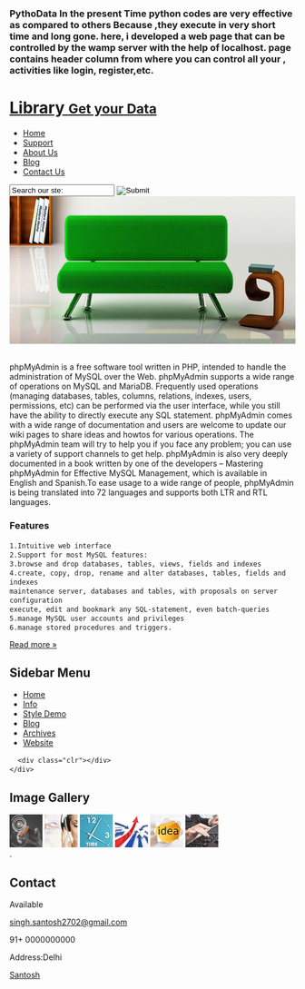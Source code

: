




### PythoData In the present Time python codes are very effective as compared to others Because ,they execute in very short time and long gone. here, i developed a web page that can be controlled by the wamp server with the help of localhost. page contains header column from where you can control all your , activities like login, register,etc.
 
<html>
<head>

</head>
<body>
<!-- START PAGE SOURCE -->
<div class="main">
  <div class="header">
    <div class="header_resize">
      <div class="logo">
        <h1><a href="index.html">Library <small>Get your Data</small></a></h1>
      </div>
      <div class="clr"></div>
      <div class="menu_nav">
        <ul>
          <li class="active"><a href="index.html">Home</a></li>
          <li><a href="support.html">Support</a></li>
          <li><a href="about.html">About Us</a></li>
          <li><a href="blog.html">Blog</a></li>
          <li><a href="contact.html">Contact Us</a></li>
        </ul>
        <div class="searchform">
          <form id="formsearch" name="formsearch" method="post" action="#">
            <span>
            <input name="editbox_search" class="editbox_search" id="editbox_search" maxlength="80" value="Search our ste:" type="text" />
            </span>
            <input name="button_search" src="images/search_btn.gif" class="button_search" type="image" />
          </form>
        </div>
      </div>
      <div class="clr"></div>
      <img src="images/hbg_img.jpg" width="970" height="260" alt="" /> </div>
  </div>
  <div class="content">
    <div class="content_resize">
      <div class="mainbar">
        <div class="article">        
        <div class="article">
          <h2><span></span></h2>
          <div class="clr"></div>
          <p>phpMyAdmin is a free software tool written in PHP, intended to handle the administration of MySQL over the Web. phpMyAdmin supports a wide range of operations on MySQL and MariaDB. Frequently used operations (managing databases, tables, columns, relations, indexes, users, permissions, etc) can be performed via the user interface, while you still have the ability to directly execute any SQL statement.
phpMyAdmin comes with a wide range of documentation and users are welcome to update our wiki pages to share ideas and howtos for various operations. The phpMyAdmin team will try to help you if you face any problem; you can use a variety of support channels to get help.
phpMyAdmin is also very deeply documented in a book written by one of the developers – Mastering phpMyAdmin for Effective MySQL Management, which is available in English and Spanish.To ease usage to a wide range of people, phpMyAdmin is being translated into 72 languages and supports both LTR and RTL languages.</p>
         
### Features
         
~~~
1.Intuitive web interface
2.Support for most MySQL features:
3.browse and drop databases, tables, views, fields and indexes
4.create, copy, drop, rename and alter databases, tables, fields and indexes
maintenance server, databases and tables, with proposals on server configuration
execute, edit and bookmark any SQL-statement, even batch-queries
5.manage MySQL user accounts and privileges
6.manage stored procedures and triggers.
~~~
</p>
          <p class="spec"><a href="#" class="rm">Read more &raquo;</a></p>
        </div>
      </div>
      <div class="sidebar">
        <div class="gadget">
          <h2 class="star"><span>Sidebar</span> Menu</h2>
          <div class="clr"></div>
          <ul class="sb_menu">
            <li><a href="#">Home</a></li>
            <li><a href="#">Info</a></li>
            <li><a href="#">Style Demo</a></li>
            <li><a href="#">Blog</a></li>
            <li><a href="#">Archives</a></li>
            <li><a href="#">Website</a></li>
          </ul>
        </div>
        
      <div class="clr"></div>
    </div>
  </div>
  <div class="fbg">
    <div class="fbg_resize">
      <div class="col c1">
        <h2>Image Gallery</h2>
        <a href="#"><img src="images/pix1.jpg" width="58" height="58" alt="" /></a> <a href="#"><img src="images/pix2.jpg" width="58" height="58" alt="" /></a> <a href="#"><img src="images/pix3.jpg" width="58" height="58" alt="" /></a> <a href="#"><img src="images/pix4.jpg" width="58" height="58" alt="" /></a> <a href="#"><img src="images/pix5.jpg" width="58" height="58" alt="" /></a> <a href="#"><img src="images/pix6.jpg" width="58" height="58" alt="" /></a> </div>
      <div class="col c2">
        .</p>
      </div>
      <div class="col c3">
        <h2><span>Contact</span></h2>
        <p>Available</p>
        <p><a href="#">singh.santosh2702@gmail.com</a></p>
        <p>91+ 0000000000<br />
       </p>
        <p>Address:Delhi</p>
      </div>
    </div>
  </div>
  <div class="footer">
    <div class="footer_resize">
      <p class="rf"> <a href="">Santosh</a></p>
  </div>
</div>
<!-- END PAGE SOURCE -->
</body>
</html>
